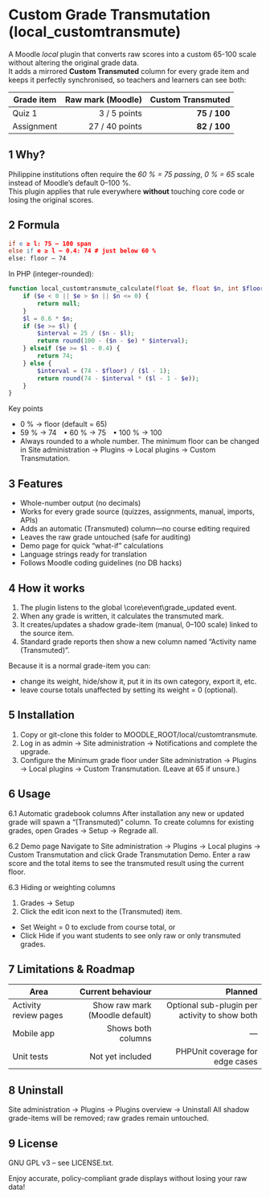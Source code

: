 # Custom Grade Transmutation (local_customtransmute)

A Moodle *local* plugin that converts raw scores into a custom 65-100 scale without altering the original grade data.  
It adds a mirrored **Custom Transmuted** column for every grade item and keeps it perfectly synchronised, so teachers and learners can see both:

| Grade item | Raw mark (Moodle) | Custom Transmuted |
|------------|------------------:|------------------:|
| Quiz 1     | 3 / 5 points      | **75 / 100** |
| Assignment | 27 / 40 points    | **82 / 100** |

## 1  Why?

Philippine institutions often require the *60 % = 75 passing*, *0 % = 65* scale instead of Moodle’s default 0–100 %.  
This plugin applies that rule everywhere **without** touching core code or losing the original scores.

## 2  Formula
```l = 0.6 × n # 60 % threshold
if e ≥ l: 75 – 100 span
else if e ≥ l – 0.4: 74 # just below 60 %
else: floor – 74
```

In PHP (integer-rounded):

```php
function local_customtransmute_calculate(float $e, float $n, int $floor = 65): ?int {
    if ($e < 0 || $e > $n || $n <= 0) {
        return null;
    }
    $l = 0.6 * $n;
    if ($e >= $l) {
        $interval = 25 / ($n - $l);
        return round(100 - ($n - $e) * $interval);
    } elseif ($e >= $l - 0.4) {
        return 74;
    } else {
        $interval = (74 - $floor) / ($l - 1);
        return round(74 - $interval * ($l - 1 - $e));
    }
}
```

Key points
- 0 % → floor (default = 65)
- 59 % → 74 • 60 % → 75 • 100 % → 100
- Always rounded to a whole number.
The minimum floor can be changed in Site administration → Plugins → Local plugins → Custom Transmutation.

## 3 Features
- Whole-number output (no decimals)
- Works for every grade source (quizzes, assignments, manual, imports, APIs)
- Adds an automatic (Transmuted) column—no course editing required
- Leaves the raw grade untouched (safe for auditing)
- Demo page for quick “what-if” calculations
- Language strings ready for translation
- Follows Moodle coding guidelines (no DB hacks)

## 4 How it works
1. The plugin listens to the global \core\event\grade_updated event.
2. When any grade is written, it calculates the transmuted mark.
3. It creates/updates a shadow grade-item (manual, 0–100 scale) linked to the source item.
4. Standard grade reports then show a new column named “Activity name (Transmuted)”.

Because it is a normal grade-item you can:
- change its weight, hide/show it, put it in its own category, export it, etc.
- leave course totals unaffected by setting its weight = 0 (optional).

## 5 Installation
1. Copy or git-clone this folder to MOODLE_ROOT/local/customtransmute.
2. Log in as admin → Site administration → Notifications and complete the upgrade.
3. Configure the Minimum grade floor under
Site administration → Plugins → Local plugins → Custom Transmutation.
(Leave at 65 if unsure.)

## 6 Usage
6.1 Automatic gradebook columns
After installation any new or updated grade will spawn a “(Transmuted)” column.
To create columns for existing grades, open
Grades → Setup → Regrade all.

6.2 Demo page
Navigate to
Site administration → Plugins → Local plugins → Custom Transmutation
and click Grade Transmutation Demo.
Enter a raw score and the total items to see the transmuted result using the current floor.

6.3 Hiding or weighting columns
1. Grades → Setup
2. Click the edit icon next to the (Transmuted) item.
- Set Weight = 0 to exclude from course total, or
- Click Hide if you want students to see only raw or only transmuted grades.

## 7 Limitations & Roadmap
| Area |	Current behaviour |	Planned |
|------------|------------------:|------------------:|
| Activity review pages	| Show raw mark (Moodle default)	| Optional sub-plugin per activity to show both |
| Mobile app	| Shows both columns	| — |
| Unit tests	| Not yet included	| PHPUnit coverage for edge cases |


## 8 Uninstall
Site administration → Plugins → Plugins overview → Uninstall
All shadow grade-items will be removed; raw grades remain untouched.

## 9 License
GNU GPL v3 – see LICENSE.txt.

Enjoy accurate, policy-compliant grade displays without losing your raw data!





